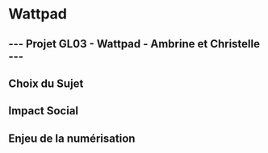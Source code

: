# Wattpad
## --- Projet GL03 - Wattpad - Ambrine et Christelle ---

## Choix du Sujet

## Impact Social

## Enjeu de la numérisation
